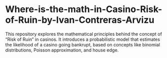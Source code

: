 # Where-is-the-math-in-Casino-Risk-of-Ruin-by-Ivan-Contreras-Arvizu
This repository explores the mathematical principles behind the concept of “Risk of Ruin” in casinos. It introduces a probabilistic model that estimates the likelihood of a casino going bankrupt, based on concepts like binomial distributions, Poisson approximation, and house edge.
